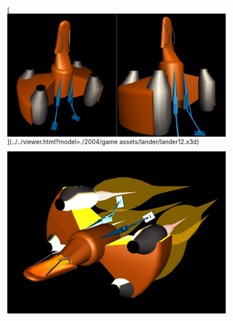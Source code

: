 
[![simple space ship](lander.png)](../../viewer.html?model=./2004/game assets/lander/lander12.x3d)

![flying space ship](lander.jpg)

